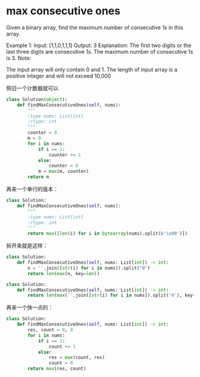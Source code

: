# max consecutive ones

Given a binary array, find the maximum number of consecutive 1s in this array.

Example 1:
Input: [1,1,0,1,1,1]
Output: 3
Explanation: The first two digits or the last three digits are consecutive 1s.
The maximum number of consecutive 1s is 3.
Note:

The input array will only contain 0 and 1.
The length of input array is a positive integer and will not exceed 10,000

照旧一个计数器就可以

```python
class Solution(object):
    def findMaxConsecutiveOnes(self, nums):
        """
        :type nums: List[int]
        :rtype: int
        """
        counter = 0
        m = 0
        for i in nums:
            if i == 1:
                counter += 1
            else:
                counter = 0
            m = max(m, counter)
        return m
```

再来一个单行的版本：

```python
class Solution:
    def findMaxConsecutiveOnes(self, nums):
        """
        :type nums: List[int]
        :rtype: int
        """
        return max([len(i) for i in bytearray(nums).split(b'\x00')])
```

拆开来就是这样：

```python
class Solution:
    def findMaxConsecutiveOnes(self, nums: List[int]) -> int:
        n = ''.join([str(i) for i in nums]).split("0")
        return len(max(n, key=len))
```

```python
class Solution:
    def findMaxConsecutiveOnes(self, nums: List[int]) -> int:
        return len(max(''.join([str(i) for i in nums]).split('0'), key=len))
```

再来一个快一点的：

```python
class Solution:
    def findMaxConsecutiveOnes(self, nums: List[int]) -> int:
        res, count = 0, 0
        for i in nums:
            if i == 1:
                count += 1
            else:
                res = max(count, res)
                count = 0
        return max(res, count)
```
